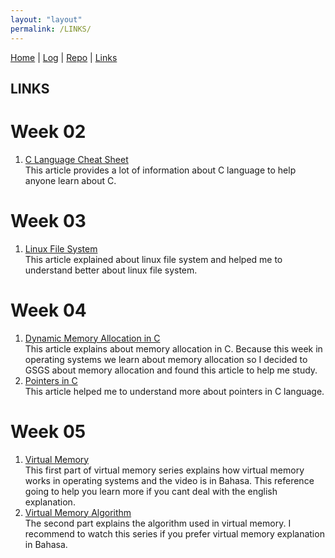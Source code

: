 ```yaml
---
layout: "layout"
permalink: /LINKS/
---
```


[Home](https://hafidzsulistyan.github.io/os212/) | [Log](https://hafidzsulistyan.github.io/os212/TXT/mylog.txt) | [Repo](https://github.com/hafidzsulistyan/os212) | [Links](.)

## LINKS
# Week 02
1. [C Language Cheat Sheet](https://developerinsider.co/c-programming-language-cheat-sheet/)<br>
   This article provides a lot of information about C language to help anyone learn about C.

# Week 03
1. [Linux File System](https://www.linux.com/training-tutorials/linux-filesystem-explained/)<br>
   This article explained about linux file system and helped me to understand better about linux file system.

# Week 04
1. [Dynamic Memory Allocation in C](https://www.geeksforgeeks.org/dynamic-memory-allocation-in-c-using-malloc-calloc-free-and-realloc/)<br>
   This article explains about memory allocation in C. Because this week in operating systems we learn about memory allocation so I decided to GSGS about memory allocation and found this article to help me study.
2. [Pointers in C](https://www.guru99.com/c-pointers.html)<br>
   This article helped me to understand more about pointers in C language.

# Week 05
1. [Virtual Memory](https://youtu.be/M8M4M6NSmeA)<br>
   This first part of virtual memory series explains how virtual memory works in operating systems and the video is in Bahasa. This reference going to help you learn more if you cant deal with the english explanation.
2. [Virtual Memory Algorithm](https://youtu.be/xpwRadrF0Ns)<br>
   The second part explains the algorithm used in virtual memory. I recommend to watch this series if you prefer virtual memory explanation in Bahasa.
